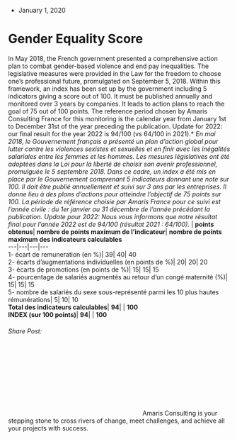 * January 1, 2020


# Gender Equality Score
In May 2018, the French government presented a comprehensive action plan to combat gender-based violence and end pay inequalities. The legislative measures were provided in the Law for the freedom to choose one’s professional future, promulgated on September 5, 2018.
Within this framework, an index has been set up by the government including 5 indicators giving a score out of 100. It must be published annually and monitored over 3 years by companies. It leads to action plans to reach the goal of 75 out of 100 points.
The reference period chosen by Amaris Consulting France for this monitoring is the calendar year from January 1st to December 31st of the year preceding the publication. 
Update for 2022: our final result for the year 2022 is 94/100 (vs 64/100 in 2021).*
*En mai 2018, le Gouvernement français a présenté un plan d’action global pour lutter contre les violences sexistes et sexuelles et en finir avec les inégalités salariales entre les femmes et les hommes. Les mesures législatives ont été adoptées dans la Loi pour la liberté de choisir son avenir professionnel, promulguée le 5 septembre 2018.
Dans ce cadre, un index a été mis en place par le Gouvernement comprenant 5 indicateurs donnant une note sur 100. Il doit être publié annuellement et suivi sur 3 ans par les entreprises. Il donne lieu à des plans d’actions pour atteindre l’objectif de 75 points sur 100.
La période de référence choisie par Amaris France pour ce suivi est l’année civile : du 1er janvier au 31 décembre de l’année précédant la publication.
Update pour 2022: Nous vous informons que notre résultat final pour l’année 2022 est de 94/100 (résultat 2021 : 64/100)*.
| **points obtenus**| **nombre de points maximum de l’indicateur**| **nombre de points maximum des indicateurs calculables**  
---|---|---|---  
1- écart de remuneration (en %)| 39| 40| 40  
2- écarts d’augmentations individuelles (en points de %)| 20| 20| 20  
3- écarts de promotions (en points de %)| 15| 15| 15  
4- pourcentage de salariés augmentés au retour d’un congé maternité (%)| 15| 15| 15  
5- nombre de salariés du sexe sous-représenté parmi les 10 plus hautes rémunérations| 5| 10| 10  
**Total des indicateurs calculables**| **94**| | **100**  
**INDEX (sur 100 points)**| **94**| | **100**  
###### Share Post:
![Amaris Logo](data:image/svg+xml,%3Csvg%20xmlns='http://www.w3.org/2000/svg'%20viewBox='0%200%200%200'%3E%3C/svg%3E)
Amaris Consulting is your stepping stone to cross rivers of change, meet challenges, and achieve all your projects with success.
